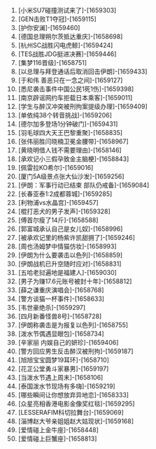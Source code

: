 
1. [小米SU7碰撞测试来了]-[1659303]
1. [GEN击败T1夺冠]-[1659115]
1. [护你安澜]-[1659460]
1. [德国总理朔尔茨抵达重庆]-[1658698]
1. [杭州SC战胜闪电虎鲸]-[1659424]
1. [TES战胜JDG挺进决赛]-[1659446]
1. [集梦116晋级]-[1658751]
1. [以总理与拜登通话后取消回击伊朗]-[1659433]
1. [于和伟 善恶只在一念之间]-[1659127]
1. [悉尼袭击事件中国公民1死1伤]-[1659398]
1. [南京辟谣网约车拒载日本乘客]-[1659011]
1. [学生与醉汉冲突被刑拘案提级办理]-[1659409]
1. [单依纯38个转音挑战]-[1659206]
1. [德尔加多登场1分钟破门]-[1659431]
1. [羽毛球四大天王巴黎重聚]-[1658835]
1. [张伟丽胜闫晓楠卫冕金腰带]-[1658967]
1. [黄晓明借人钱不需要理由]-[1658146]
1. [承欢记小三假孕致金主脑梗]-[1658843]
1. [佩雷拉KO希尔]-[1659016]
1. [厦门5A级景点张大仙沙发]-[1659256]
1. [伊朗：军事行动已结束 部队仍戒备]-[1659084]
1. [长春亚泰1:2成都蓉城]-[1659285]
1. [利物浦vs水晶宫]-[1659457]
1. [棍打恶犬的男子发声]-[1659328]
1. [傅首尔瘦了14斤]-[1658588]
1. [郭富城承认自己是女儿奴]-[1658996]
1. [被承欢记里的杨紫许凯甜拥了]-[1659246]
1. [周也汤姆梦中情猫仿妆]-[1658993]
1. [伊朗为什么要袭击以色列]-[1658859]
1. [伊朗战机已升空随时应对]-[1658831]
1. [五哈老挝遍地是福建人]-[1659030]
1. [男子为赚17.6元账号被封十年]-[1658812]
1. [薛之谦重庆演唱会]-[1658768]
1. [警方谈猫一杯事件]-[1658633]
1. [韦世豪绝杀]-[1659297]
1. [四月新番怪兽8号]-[1658728]
1. [伊朗称袭击是为报复以色列]-[1658755]
1. [泼水节偶遇显眼包]-[1658734]
1. [辛家丽 内娱自己的妍珍]-[1659406]
1. [警方回应男生反击醉汉被刑拘]-[1659187]
1. [旭旭宝宝圆梦19耳环]-[1658710]
1. [花芷公堂勇斗家暴男]-[1659197]
1. [当泼水节遇上周末]-[1658106]
1. [泰国泼水节现场有多嗨]-[1659219]
1. [哪些瞬间让你想放弃异地恋]-[1658333]
1. [众星亮相香港电影金像奖红毯]-[1659295]
1. [LESSERAFIM科切拉舞台]-[1659069]
1. [淄博赵大爷亲姐姐赵大姑现状]-[1659168]
1. [爱情碰上金牛座]-[1658448]
1. [爱情碰上巨蟹座]-[1658813]
